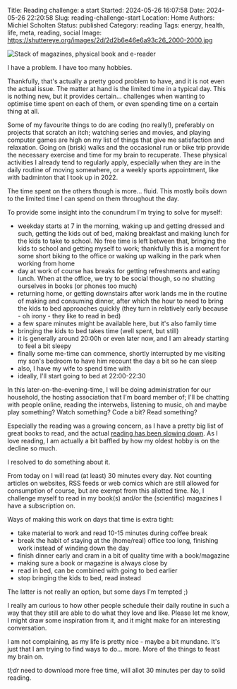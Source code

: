 Title: Reading challenge: a start
Started: 2024-05-26 16:07:58
Date: 2024-05-26 22:20:58
Slug: reading-challenge-start
Location: Home
Authors: Michiel Scholten
Status: published
Category: reading
Tags: energy, health, life, meta, reading, social
Image: https://shuttereye.org/images/2d/2d2b6e46e6a93c26_2000-2000.jpg

![Stack of magazines, physical book and e-reader](https://shuttereye.org/images/2d/2d2b6e46e6a93c26_2000-2000.jpg)

I have a problem. I have too many hobbies.

Thankfully, that's actually a pretty good problem to have, and it is not even the actual issue. The matter at hand is the limited time in a typical day. This is nothing new, but it provides certain... challenges when wanting to optimise time spent on each of them, or even spending time on a certain thing at all.

Some of my favourite things to do are coding (no really!), preferably on projects that scratch an itch; watching series and movies, and playing computer games are high on my list of things that give me satisfaction and relaxation. Going on (brisk) walks and the occasional run or bike trip provide the necessary exercise and time for my brain to recuperate. These physical activities I already tend to regularly apply, especially when they are in the daily routine of moving somewhere, or a weekly sports appointment, like with badminton that I took up in 2022.

The time spent on the others though is more... fluid. This mostly boils down to the limited time I can spend on them throughout the day.

To provide some insight into the conundrum I'm trying to solve for myself:

- weekday starts at 7 in the morning, waking up and getting dressed and such, getting the kids out of bed, making breakfast and making lunch for the kids to take to school. No free time is left between that, bringing the kids to school and getting myself to work; thankfully this is a moment for some short biking to the office or waking up walking in the park when working from home
- day at work of course has breaks for getting refreshments and eating lunch. When at the office, we try to be social though, so no shutting ourselves in books (or phones too much)
- returning home, or getting downstairs after work lands me in the routine of making and consuming dinner, after which the hour to need to bring the kids to bed approaches quickly (they turn in relatively early because - oh irony - they like to read in bed)
- a few spare minutes might be available here, but it's also family time
- bringing the kids to bed takes time (well spent, but still)
- it is generally around 20:00h or even later now, and I am already starting to feel a bit sleepy
- finally some me-time can commence, shortly interrupted by me visiting my son's bedroom to have him recount the day a bit so he can sleep
- also, I have my wife to spend time with
- ideally, I'll start going to bed at 22:00-22:30

In this later-on-the-evening-time, I will be doing administration for our household, the hosting association that I'm board member of; I'll be chatting with people online, reading the interwebs, listening to music, oh and maybe play something? Watch something? Code a bit? Read something?

Especially the reading was a growing concern, as I have a pretty big list of great books to read, and the actual [reading has been slowing down]({filename}../pages/books.md). As I love reading, I am actually a bit baffled by how my oldest hobby is on the decline so much.

I resolved to do something about it.

From today on I will read (at least) 30 minutes every day. Not counting articles on websites, RSS feeds or web comics which are still allowed for consumption of course, but are exempt from this allotted time. No, I challenge myself to read in my book(s) and/or the (scientific) magazines I have a subscription on.

Ways of making this work on days that time is extra tight:

- take material to work and read 10-15 minutes during coffee break
- break the habit of staying at the (home/real) office too long, finishing work instead of winding down the day
- finish dinner early and cram in a bit of quality time with a book/magazine
- making sure a book or magazine is always close by
- read in bed, can be combined with going to bed earlier
- stop bringing the kids to bed, read instead

The latter is not really an option, but some days I'm tempted ;)

I really am curious to how other people schedule their daily routine in such a way that they still are able to do what they love and like. Please let me know, I might draw some inspiration from it, and it might make for an interesting conversation.

I am not complaining, as my life is pretty nice - maybe a bit mundane. It's just that I am trying to find ways to do... more. More of the things to feast my brain on.

*tl;dr* need to download more free time, will allot 30 minutes per day to solid reading.
